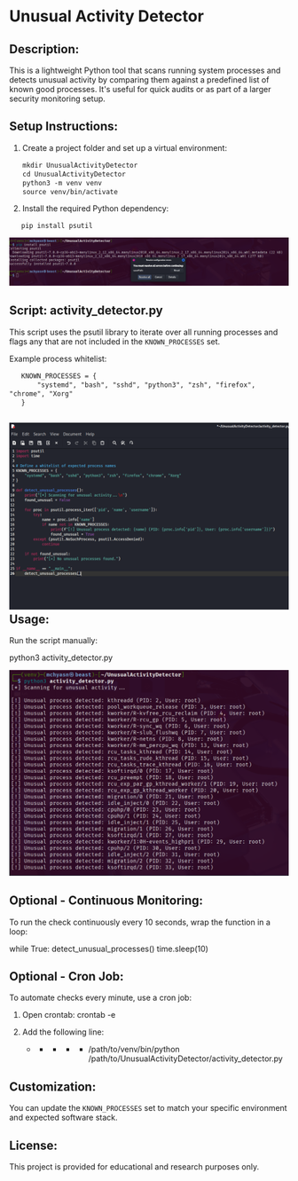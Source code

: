 Unusual Activity Detector
=========================

Description:
------------
This is a lightweight Python tool that scans running system processes and detects unusual activity by comparing them against a predefined list of known good processes. It's useful for quick audits or as part of a larger security monitoring setup.

Setup Instructions:
-------------------
1. Create a project folder and set up a virtual environment:
   ```
   mkdir UnusualActivityDetector
   cd UnusualActivityDetector
   python3 -m venv venv
   source venv/bin/activate
   ```
3. Install the required Python dependency:
```
   pip install psutil
```

![Anomaly Detection Alert](https://raw.githubusercontent.com/mchyasn/cyber-Projs-beginner-to-advanced/main/BeginnerProjects/UnusualActivityDetector/screenshots/2025-07-05_21-06.png)

Script: activity_detector.py
----------------------------
This script uses the psutil library to iterate over all running processes and flags any that are not included in the `KNOWN_PROCESSES` set.

Example process whitelist:
```
   KNOWN_PROCESSES = {
       "systemd", "bash", "sshd", "python3", "zsh", "firefox", "chrome", "Xorg"
   }
```
![Suspicious Activity Detected](https://raw.githubusercontent.com/mchyasn/cyber-Projs-beginner-to-advanced/main/BeginnerProjects/UnusualActivityDetector/screenshots/2025-07-05_21-08.png)
Usage:
------
Run the script manually:

   python3 activity_detector.py

![Security Alert Dashboard](https://raw.githubusercontent.com/mchyasn/cyber-Projs-beginner-to-advanced/main/BeginnerProjects/UnusualActivityDetector/screenshots/2025-07-05_21-09.png)

Optional - Continuous Monitoring:
---------------------------------
To run the check continuously every 10 seconds, wrap the function in a loop:

   while True:
       detect_unusual_processes()
       time.sleep(10)

Optional - Cron Job:
--------------------
To automate checks every minute, use a cron job:

1. Open crontab:
   crontab -e

2. Add the following line:
   * * * * * /path/to/venv/bin/python /path/to/UnusualActivityDetector/activity_detector.py

Customization:
--------------
You can update the `KNOWN_PROCESSES` set to match your specific environment and expected software stack.

License:
--------
This project is provided for educational and research purposes only.
